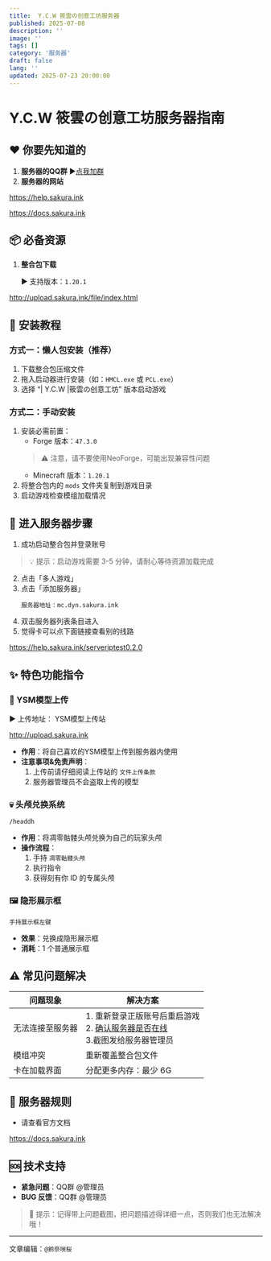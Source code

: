 ```yaml
---
title:  Y.C.W 筱雲の创意工坊服务器
published: 2025-07-08
description: ''
image: ''
tags: []
category: '服务器'
draft: false 
lang: ''
updated: 2025-07-23 20:00:00
---
```



# Y.C.W 筱雲の创意工坊服务器指南

## ❤️ 你要先知道的
1. **服务器的QQ群**
  ▶[点我加群](https://qm.qq.com/cgi-bin/qm/qr?authKey=WSl0wAzbz2EjQYZJYlx29Me9kPI6NWRijRcmxnEeHqcxwS1Agw3msZx0FjLoqm6b&k=rBo24VVT5QAA2OoYTY3XknVi7LNboVdN&noverify=0)
2. **服务器的网站**

https://help.sakura.ink

https://docs.sakura.ink

## 📦 必备资源
1. **整合包下载**  
   
   ▶ 支持版本：`1.20.1`

http://upload.sakura.ink/file/index.html

## 🔧 安装教程

### 方式一：懒人包安装（推荐）
1. 下载整合包压缩文件  
2. 拖入启动器进行安装（如：`HMCL.exe` 或 `PCL.exe`）  
3. 选择 “| Y.C.W |筱雲の创意工坊” 版本启动游戏  

### 方式二：手动安装
1. 安装必需前置：  
   - Forge 版本：`47.3.0`  
   > ⚠️ 注意，请不要使用NeoForge，可能出现兼容性问题
   - Minecraft 版本：`1.20.1`  
2. 将整合包内的 `mods` 文件夹复制到游戏目录  
3. 启动游戏检查模组加载情况  

## 🚪 进入服务器步骤
1. 成功启动整合包并登录账号  
> 💡 提示：启动游戏需要 3-5 分钟，请耐心等待资源加载完成
2. 点击「多人游戏」  
3. 点击「添加服务器」  
   ```
   服务器地址：mc.dyn.sakura.ink
   ```
4. 双击服务器列表条目进入  
5. 觉得卡可以点下面链接查看别的线路

https://help.sakura.ink/serveriptest0.2.0



## ✨ 特色功能指令

### 👻 YSM模型上传
▶ 上传地址：
YSM模型上传站

http://upload.sakura.ink

- **作用**：将自己喜欢的YSM模型上传到服务器内使用
- **注意事项&免责声明**：  
  1. 上传前请仔细阅读上传站的 `文件上传条款`  
  2. 服务器管理员不会盗取上传的模型   

### 💀 头颅兑换系统
   ```
/headdh
   ```
- **作用**：将凋零骷髅头颅兑换为自己的玩家头颅  
- **操作流程**：  
  1. 手持 `凋零骷髅头颅`  
  2. 执行指令  
  3. 获得刻有你 ID 的专属头颅  

### 🖼️ 隐形展示框
   ```
手持展示框左键
   ```
- **效果**：兑换成隐形展示框  
- **消耗**：1 个普通展示框  

## ⚠️ 常见问题解决

| 问题现象           | 解决方案                                                                 |
|--------------------|--------------------------------------------------------------------------|
| 无法连接至服务器   | 1. 重新登录正版账号后重启游戏<br>2. [确认服务器是否在线](https://help.sakura.ink/serveriptest0.2.0)<br>3.截图发给服务器管理员|
| 模组冲突           | 重新覆盖整合包文件                                                      |
| 卡在加载界面       | 分配更多内存：最少 6G                                                   |

## 📜 服务器规则
- 请查看官方文档

https://docs.sakura.ink

## 🆘 技术支持
- **紧急问题**：QQ群 @管理员  
- **BUG 反馈**：QQ群 @管理员  

> 🌟 提示：记得带上问题截图，把问题描述得详细一点，否则我们也无法解决哦！



 
---

文章编辑：`@鈴奈咲桜`